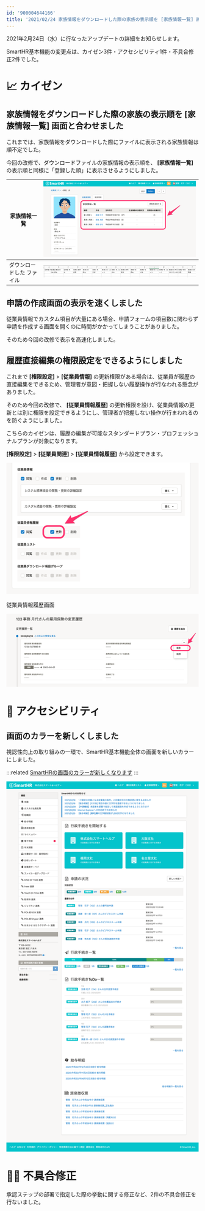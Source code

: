 ```yaml
---
id: '900004644166'
title: '2021/02/24 家族情報をダウンロードした際の家族の表示順を [家族情報一覧] 画面と合わせました 他5件'
---
```

2021年2月24日（水）に行なったアップデートの詳細をお知らせします。

SmartHR基本機能の変更点は、カイゼン3件・アクセシビリティ1件・不具合修正2件でした。

# 📈 カイゼン

## 家族情報をダウンロードした際の家族の表示順を \[家族情報一覧\] 画面と合わせました

これまでは、家族情報をダウンロードした際にファイルに表示される家族情報は順不定でした。

今回の改修で、ダウンロードファイルの家族情報の表示順を、 **\[家族情報一覧\]** の表示順と同様に「登録した順」に表示させるようにしました。

| 家族情報一覧 | ![__________2021-02-25_9_41_08.png](./__________2021-02-25_9_41_08.png) |
| --- | --- |
|   ダウンロードした  ファイル   | ![__________2021-02-25_9_42_19.png](./__________2021-02-25_9_42_19.png) |

## 申請の作成画面の表示を速くしました

従業員情報でカスタム項目が大量にある場合、申請フォームの項目数に関わらず申請を作成する画面を開くのに時間がかかってしまうことがありました。

そのため今回の改修で表示を高速化しました。

## 履歴直接編集の権限設定をできるようにしました

これまで **\[権限設定\]** > **\[従業員情報\]** の更新権限がある場合は、従業員が履歴の直接編集をできるため、管理者が意図・把握しない履歴操作が行なわれる懸念がありました。

そのため今回の改修で、 **\[従業員情報履歴\]** の更新権限を設け、従業員情報の更新とは別に権限を設定できるようにし、管理者が把握しない操作が行まわれるのを防ぐようにしました。

こちらのカイゼンは、履歴の編集が可能なスタンダードプラン・プロフェッショナルプランが対象になります。

**\[権限設定\]** > **\[従業員関連\]** > **\[従業員情報履歴\]** から設定できます。

![__________2021-02-25_10_42_27.png](./__________2021-02-25_10_42_27.png)

従業員情報履歴画面

![__________2021-02-25_10_52_00.png](./__________2021-02-25_10_52_00.png)

# 🎢 アクセシビリティ

## 画面のカラーを新しくしました

視認性向上の取り組みの一環で、SmartHR基本機能全体の画面を新しいカラーにしました。

:::related
[SmartHRの画面のカラーが新しくなります](https://smarthr.jp/update/21763)
:::

![382B1255-EB9C-4CCA-955E-DA43E6E8D05E.png](./382B1255-EB9C-4CCA-955E-DA43E6E8D05E.png)

# 👨‍⚕️ 不具合修正

承認ステップの部署で指定した際の挙動に関する修正など、2件の不具合修正を行ないました。
